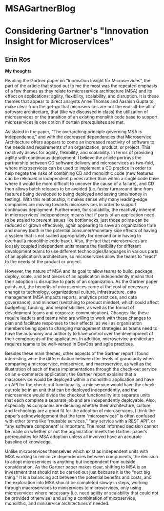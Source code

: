 # MSAGartnerBlog
<h1>Considering Gartner's "Innovation Insight for Microservices"</h1>
<h2>Erin Ros</h2>

<b>My thoughts</b>
 <p>Reading the Gartner paper on “Innovation Insight for Microservices”, the part of the article that stood out to me the most was the repeated emphasis of a few themes as they relate to microservice architecture (MSA) and its effect on applications: agility, flexibility, scalability, and disruption. It is these themes that appear to direct analysts Anne Thomas and Aashish Gupta to make clear from the get-go that microservices are not the end-all-be-all of software architecture, that (like we discussed in class) the utilization of microservices or the transition of an existing monolith code base to support microservices is one option if certain prerequisites are met. </p>
<p>As stated in the paper, “The overarching principle governing MSA is independence,” and with the decreased dependencies that Microservice Architecture offers appears to come an increased reactivity of software to the needs and requirements of an organization, product, or project. This reactivity allows for agility, flexibility, and scalability. In terms of providing agility with continuous deployment, I believe the article portrays the partnership between CD software delivery and microservices as two-fold, where microservices can be used to implement a CD practice in order to help negate the risks of combining CD and monolithic code (new features can be released in independent pieces rather than within a single code base where it would be more difficult to uncover the cause of a failure), and CD then allows batch releases to be avoided (i.e. faster turnaround time from features being developed to being deployed and saving time/money in testing). With this relationship, it makes sense why many leading-edge companies are moving towards microservices in order to support continuous deployment. Furthermore, for scalability, the reactivity inherent in microservices’ independence means that if parts of an application need to be scaled to prevent issues like bottlenecks, just those points can be reduced or grown effectively, again appearing to save an organization time and money (both in the potential consumer/monetary side effects of having a system that is not scaled appropriately for demand or in having to overhaul a monolithic code base). Also, the fact that microservices are loosely coupled independent units means the flexibility for different development teams to use different technologies/languages in various parts of an application’s architecture, so microservices allow the teams to “react” to the needs of the product or project. </p>
<p>However, the nature of MSA and its goal to allow teams to build, package, deploy, scale, and test pieces of an application independently means that their adoption is disruptive to parts of an organization. As the Gartner paper points out, the benefits of microservices come at the cost of necessary change to technology, organizational culture, infrastructure, data management (MSA impacts reports, analytics practices, and data governance), and mindset (switching to product mindset, which could affect budgeting, funding, and responsibilities, as well as the format of development teams and corporate communication). Changes like these require leaders and teams who are willing to work with these changes to plan and facilitate responses to their effects, as well as organization members being open to changing management strategies as teams need to have the autonomy and authority to have control over the development of their components of the application. In addition, microservice architecture requires teams to be well-versed in DevOps and agile practices.</p>
<p>Besides these main themes, other aspects of the Gartner report I found interesting were the differentiation between the levels of granularity when comparing a microservice, miniservice, and macroservice, as well as the illustration of each of these implementations through the check-out service on an e-commerce application; the Gartner report explains that a macroservice would be deployed within a monolithic application and have an API for the check-out functionality, a miniservice would have the check-out role be in an unit that can be deployed independently, and the microservice would divide the checkout functionality into separate units that each complete a separate job and are independently deployable. Also, especially as companies are deciding whether their architecture, culture, and technology are a good fit for the adoption of microservices, I think the paper’s acknowledgement that the term “microservices” is often confused with other terms like “reusable services,” “any service with a REST API”, or “any software component” is important. The most informed decision cannot be made on whether or not the organization meets the Gartner paper’s prerequisites for MSA adoption unless all involved have an accurate baseline of knowledge.</p>
<p>Unlike microservices themselves which exist as independent units with MSA working to minimize dependencies between components, the decision to adopt microservices is anything but independent from outside consideration. As the Gartner paper makes clear, shifting to MSA is an investment that should not be carried out just because it is the “next big thing.” It is a balancing act between the potential benefits and costs, and the exploration into MSA should be completed slowly in steps, working through macroservices to miniservices to microservices, only using microservices where necessary (i.e. need agility or scalability that could not be provided otherwise) and using a combination of microservice, monolithic, and miniservice architectures if needed.</p>
